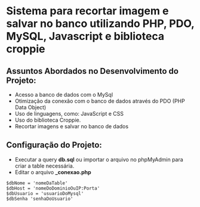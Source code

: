 
# Sistema para recortar imagem e salvar no banco utilizando PHP, PDO, MySQL, Javascript e biblioteca croppie

## Assuntos Abordados no Desenvolvimento do Projeto:

- Acesso a banco de dados com o MySql
- Otimização da conexão com o banco de dados através do PDO (PHP Data Object)
- Uso de linguagens, como: JavaScript e CSS
- Uso do biblioteca Croppie.
- Recortar imagens e salvar no banco de dados

## Configuração do Projeto:

- Executar a query **db.sql** ou importar o arquivo no phpMyAdmin para criar a table necessária.
- Editar o arquivo **_conexao.php** 

```
$dbNome = 'nomeDaTable' 
$dbHost = 'nomeDoDominioOuIP:Porta' 
$dbUsuario = 'usuarioDoMysql' 
$dbSenha 'senhaDoUsuario'

```
